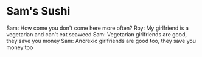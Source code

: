 <!--
id: 10404867
link: http://tumblr.atmos.org/post/10404867/sams-sushi
slug: sams-sushi
date: Sat Sep 01 2007 17:52:27 GMT-0700 (PDT)
publish: 2007-09-01
tags: 
title: Sam's Sushi
-->


Sam's Sushi
===========

Sam: How come you don't come here more often? Roy: My girlfriend is a
vegetarian and can't eat seaweed Sam: Vegetarian girlfriends are good,
they save you money Sam: Anorexic girlfriends are good too, they save
you money too

